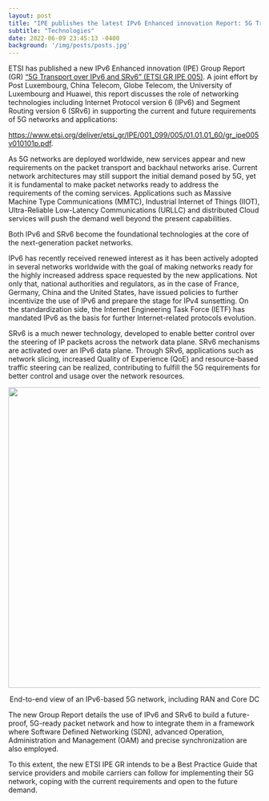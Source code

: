 ```yaml
---
layout: post
title: "IPE publishes the latest IPv6 Enhanced innovation Report: 5G Transport over IPv6 and SRv6"
subtitle: "Technologies"
date: 2022-06-09 23:45:13 -0400
background: '/img/posts/posts.jpg'
---
```


ETSI has published a new IPv6 Enhanced innovation (IPE) Group Report (GR) [“5G Transport over IPv6 and SRv6” (ETSI GR IPE 005)](https://www.etsi.org/deliver/etsi_gr/IPE/001_099/001/01.01.01_60/gr_IPE001v010101p.pdf). A joint effort by Post Luxembourg, China Telecom, Globe Telecom, the University of Luxembourg and Huawei, this report discusses the role of networking technologies including Internet Protocol version 6 (IPv6) and Segment Routing version 6 (SRv6) in supporting the current and future requirements of 5G networks and applications: 

<a href="https://www.etsi.org/deliver/etsi_gr/IPE/001_099/005/01.01.01_60/gr_ipe005v010101p.pdf">https://www.etsi.org/deliver/etsi_gr/IPE/001_099/005/01.01.01_60/gr_ipe005v010101p.pdf</a>.


As 5G networks are deployed worldwide, new services appear and new requirements on the packet transport and backhaul networks arise. Current network architectures may still support the initial demand posed by 5G, yet it is fundamental to make packet networks ready to address the requirements of the coming services. Applications such as Massive Machine Type Communications (MMTC), Industrial Internet of Things (IIOT), Ultra-Reliable Low-Latency Communications (URLLC) and distributed Cloud services will push the demand well beyond the present capabilities.

Both IPv6 and SRv6 become the foundational technologies at the core of the next-generation packet networks.

IPv6 has recently received renewed interest as it has been actively adopted in several networks worldwide with the goal of making networks ready for the highly increased address space requested by the new applications. Not only that, national authorities and regulators, as in the case of France, Germany, China and the United States, have issued policies to further incentivize the use of IPv6 and prepare the stage for IPv4 sunsetting. On the standardization side, the Internet Engineering Task Force (IETF) has mandated IPv6 as the basis for further Internet-related protocols evolution. 

SRv6 is a much newer technology, developed to enable better control over the steering of IP packets across the network data plane. SRv6 mechanisms are activated over an IPv6 data plane. Through SRv6, applications such as network slicing, increased Quality of Experience (QoE) and resource-based traffic steering can be realized, contributing to fulfill the 5G requirements for better control and usage over the network resources.

<p align="center">
  <img style="width:600px;max-width:100%" src="/ipe/img/posts/IPv6-architecture.jpg">
</p>

<center>End-to-end view of an IPv6-based 5G network, including RAN and Core DC</center>

The new Group Report details the use of IPv6 and SRv6 to build a future-proof, 5G-ready packet network and how to integrate them in a framework where Software Defined Networking (SDN), advanced Operation, Administration and Management (OAM) and precise synchronization are also employed.

To this extent, the new ETSI IPE GR intends to be a Best Practice Guide that service providers and mobile carriers can follow for implementing their 5G network, coping with the current requirements and open to the future demand.